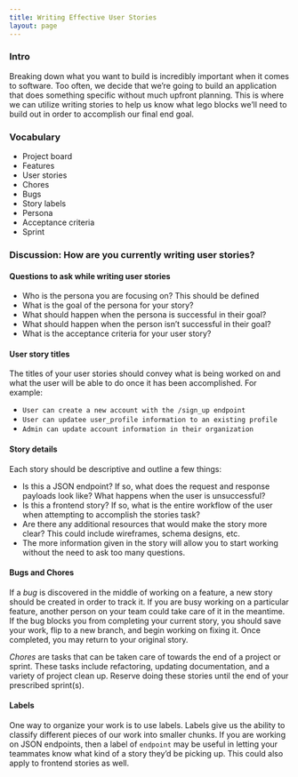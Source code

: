 ```yaml
---
title: Writing Effective User Stories
layout: page
---
```


### Intro

Breaking down what you want to build is incredibly important when it comes to software. Too often, we decide that we’re going to build an application that does something specific without much upfront planning. This is where we can utilize writing stories to help us know what lego blocks we’ll need to build out in order to accomplish our final end goal.  

### Vocabulary

* Project board
* Features
* User stories
* Chores
* Bugs
* Story labels
* Persona
* Acceptance criteria
* Sprint

### Discussion: How are you currently writing user stories?

#### Questions to ask while writing user stories

* Who is the persona you are focusing on? This should be defined
* What is the goal of the persona for your story?
* What should happen when the persona is successful in their goal?
* What should happen when the person isn’t successful in their goal?
* What is the acceptance criteria for your user story?

#### User story titles

The titles of your user stories should convey what is being worked on and what the user will be able to do once it has been accomplished. For example: 

* `User can create a new account with the /sign_up endpoint`
* `User can updatee user_profile information to an existing profile`
* `Admin can update account information in their organization`

#### Story details

Each story should be descriptive and outline a few things: 

* Is this a JSON endpoint? If so, what does the request and response payloads look like? What happens when the user is unsuccessful? 
* Is this a frontend story? If so, what is the entire workflow of the user when attempting to accomplish the stories task? 
* Are there any additional resources that would make the story more clear? This could include wireframes, schema designs, etc. 
* The more information given in the story will allow you to start working without the need to ask too many questions. 

#### Bugs and Chores

If a *bug* is discovered in the middle of working on a feature, a new story should be created in order to track it. If you are busy working on a particular feature, another person on your team could take care of it in the meantime. If the bug blocks you from completing your current story, you should save your work, flip to a new branch, and begin working on fixing it. Once completed, you may return to your original story. 

*Chores* are tasks that can be taken care of towards the end of a project or sprint. These tasks include refactoring, updating documentation, and a variety of project clean up. Reserve doing these stories until the end of your prescribed sprint(s). 

#### Labels

One way to organize your work is to use labels. Labels give us the ability to classify different pieces of our work into smaller chunks. If you are working on JSON endpoints, then a label of `endpoint` may be useful in letting your teammates know what kind of a story they’d be picking up. This could also apply to frontend stories as well. 
